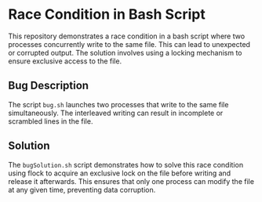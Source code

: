 # Race Condition in Bash Script

This repository demonstrates a race condition in a bash script where two processes concurrently write to the same file. This can lead to unexpected or corrupted output. The solution involves using a locking mechanism to ensure exclusive access to the file.

## Bug Description
The script `bug.sh` launches two processes that write to the same file simultaneously. The interleaved writing can result in incomplete or scrambled lines in the file. 

## Solution
The `bugSolution.sh` script demonstrates how to solve this race condition using flock to acquire an exclusive lock on the file before writing and release it afterwards. This ensures that only one process can modify the file at any given time, preventing data corruption.